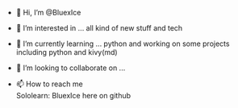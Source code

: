 - 👋 Hi, I’m @BluexIce

- 👀 I’m interested in ...
      all kind of new stuff and tech
      
- 🌱 I’m currently learning ...
      python and working on some projects including python and kivy(md)

- 💞️ I’m looking to collaborate on ...
- 📫 How to reach me <br>
      Sololearn: BluexIce
      here on github
      
<!---
BluexIce/BluexIce is a ✨ special ✨ repository because its `README.md` (this file) appears on your GitHub profile.
You can click the Preview link to take a look at your changes.
--->
